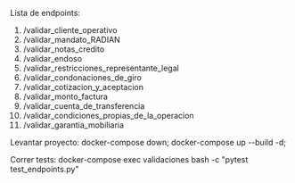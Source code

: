 Lista de endpoints:
1.  /validar_cliente_operativo
2.  /validar_mandato_RADIAN
3.  /validar_notas_credito
4.  /validar_endoso
5.  /validar_restricciones_representante_legal
6.  /validar_condonaciones_de_giro
7.  /validar_cotizacion_y_aceptacion
8.  /validar_monto_factura
9.  /validar_cuenta_de_transferencia
10. /validar_condiciones_propias_de_la_operacion
11. /validar_garantia_mobiliaria

Levantar proyecto:
docker-compose down;
docker-compose up --build -d;

Correr tests:
docker-compose exec validaciones bash -c "pytest test_endpoints.py"